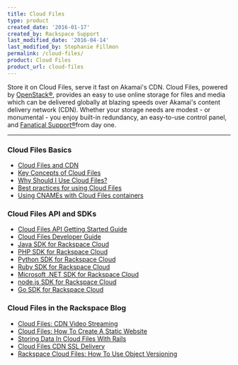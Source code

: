 ```yaml
---
title: Cloud Files
type: product
created_date: '2016-01-17'
created_by: Rackspace Support
last_modified_date: '2016-04-14'
last_modified_by: Stephanie Fillmon
permalink: /cloud-files/
product: Cloud Files
product_url: cloud-files
---
```


Store it on Cloud Files, serve it fast on Akamai's CDN. Cloud Files, powered by [OpenStack&reg;](http://www.rackspace.com/cloudbuilders/openstack/), provides an easy to use online storage for files and media which can be delivered globally at blazing speeds over Akamai's content delivery network (CDN). Whether your storage needs are modest - or monumental - you enjoy built-in redundancy, an easy-to-use control panel, and [Fanatical Support&reg;](http://www.rackspace.com/whyrackspace/support/)from day one.

<hr />

###  Cloud Files Basics

- [Cloud Files and CDN](https://support.rackspace.com/how-to/getting-started-with-cloud-files-and-cdn/)
- [Key Concepts of Cloud Files](/how-to/cloud-files-key-concepts)
- [Why Should I Use Cloud Files?](/how-to/why-choose-cloud-files)
- [Best practices for using Cloud Files](/how-to/best-practices-for-using-cloud-files)
- [Using CNAMEs with Cloud Files containers](/how-to/using-cnames-with-cloud-files-containers)

###  Cloud Files API and SDKs

- [Cloud Files API Getting Started Guide](https://developer.rackspace.com/docs/cloud-files/v1/developer-guide/#getting-started)
- [Cloud Files Developer Guide](https://developer.rackspace.com/docs/cloud-files/v1/developer-guide/#document-developer-guide)
- [Java SDK for Rackspace Cloud](https://developer.rackspace.com/sdks/java/)
- [PHP SDK for Rackspace Cloud](https://developer.rackspace.com/sdks/php/)
- [Python SDK for Rackspace Cloud](https://developer.rackspace.com/sdks/python/)
- [Ruby SDK for Rackspace Cloud](https://developer.rackspace.com/sdks/ruby/)
- [Microsoft .NET SDK for Rackspace Cloud](https://developer.rackspace.com/sdks/dot-net/)
- [node.js SDK for Rackspace Cloud](https://developer.rackspace.com/sdks/node-js/)
- [Go SDK for Rackspace Cloud](https://developer.rackspace.com/sdks/golang/)

### Cloud Files in the Rackspace Blog

-   [Cloud Files: CDN Video Streaming](http://www.rackspace.com/blog/cloud-files-adds-cdn-video-streaming/)
-   [Cloud Files: How To Create A Static Website](http://www.rackspace.com/blog/rackspace-cloud-files-how-to-create-a-static-website/)
-   [Storing Data In Cloud Files With Rails](http://www.rackspace.com/blog/storing-data-in-cloud-files-with-rails/)
-   [Cloud Files CDN SSL Delivery](https://blog.rackspace.com/its-here-cloud-files-now-supports-cnames-for-cdn-enabled-content/)
-   [Rackspace Cloud Files: How To Use Object Versioning](http://www.rackspace.com/blog/rackspace-cloud-files-how-to-use-object-versioning/)
